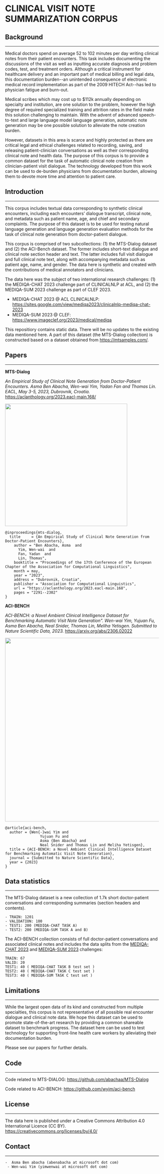 # CLINICAL VISIT NOTE SUMMARIZATION CORPUS

##  Background 
--------------------

Medical doctors spend on average 52 to 102 minutes per day writing clinical notes from their patient encounters. This task includes documenting the discussions of the visit as well as inputting accurate diagnosis and problem codes, test, and treatment orders. Although a critical instrument for healthcare delivery and an important part of medical billing and legal data, this documentation burden--an unintended consequence of electronic medical record implementation as part of the 2009 HITECH Act--has led to physician fatigue and burn-out.

Medical scribes which may cost up to $112k annually depending on specialty and institution, are one solution to the problem, however the high degree of required specialized training and attrition rates in the field make this solution challenging to maintain. With the advent of advanced speech-to-text and large language model language generation, automatic note generation may be one possible solution to alleviate the note creation burden. 

However, datasets in this area is scarce and highly protected as there are critical legal and ethical challenges related to recording, saving, and releasing patient-clinician conversations as well as their corresponding clinical note and health data. The purpose of this corpus is to provide a common dataset for the task of automatic clinical note creation from clinician-patient visit dialogue.  The technology developed from this work can be used to de-burden physicians from documentation burden, allowing them to devote more time and attention to patient care. 


##  Introduction 
--------------------
This corpus includes textual data corresponding to synthetic clinical encounters, including each encounters’ dialogue transcript, clinical note, and metadata such as patient name, age, and chief and secondary complaints. The purpose of this dataset is to be used for testing natural language generation and language generation evaluation methods for the task of clinical note generation from doctor-patient dialogue.


This corpus is comprised of two subcollections: (1) the MTS-Dialog dataset and (2) the ACI-Bench dataset. The former includes short-text dialogue and clinical note section header and text. The latter includes full visit dialogue and full clinical note text, along with accompanying metadata such as patient age, name, and gender. The data here is synthetic and created with the contributions of medical annotators and clinicians. 


The data here was the subject of two international research challenges: (1) the MEDIQA-CHAT 2023 challenge part of CLINICALNLP at ACL, and (2) the MEDIQA-SUM 2023 challenge as part of CLEF 2023. 
- MEDIQA-CHAT 2023 @ ACL CLINICALNLP: https://sites.google.com/view/mediqa2023/clinicalnlp-mediqa-chat-2023 
- MEDIQA-SUM 2023 @ CLEF: https://www.imageclef.org/2023/medical/mediqa 


This repositiory contains static data. There will be no updates to the existing data mentioned here.
A part of this dataset (the MTS-Dialog collection) is constructed based on a dataset obtained from https://mtsamples.com/.


##  Papers 
--------------------

**MTS-Dialog**

*An Empirical Study of Clinical Note Generation from Doctor-Patient Encounters. Asma Ben Abacha, Wen-wai Yim, Yadan Fan and Thomas Lin. EACL, May 3-5, 2023, Dubrovnik, Croatia.*
https://aclanthology.org/2023.eacl-main.168/

<img src="MTS-Dialog-Exp.png"  width="400">

```
@inproceedings{mts-dialog,
  title     = {An Empirical Study of Clinical Note Generation from Doctor-Patient Encounters},
    author = "Ben Abacha, Asma  and
      Yim, Wen-wai  and
      Fan, Yadan  and
      Lin, Thomas",
    booktitle = "Proceedings of the 17th Conference of the European Chapter of the Association for Computational Linguistics",
    month = may,
    year = "2023",
    address = "Dubrovnik, Croatia",
    publisher = "Association for Computational Linguistics",
    url = "https://aclanthology.org/2023.eacl-main.168",
    pages = "2291--2302"
}
```


**ACI-BENCH**

*ACI-BENCH: a Novel Ambient Clinical Intelligence Dataset for Benchmarking Automatic Visit Note Generation". Wen-wai Yim, Yujuan Fu, Asma Ben Abacha, Neal Snider, Thomas Lin, Meliha Yetisgen. Submitted to Nature Scientific Data, 2023.*
https://arxiv.org/abs/2306.02022

<img src="ACI-Bench-Exp.png"  width="600">

```
@article{aci-bench,
  author = {Wen{-}wai Yim and
                Yujuan Fu and
                Asma {Ben Abacha} and
                Neal Snider and Thomas Lin and Meliha Yetisgen},
  title = {ACI-BENCH: a Novel Ambient Clinical Intelligence Dataset for Benchmarking Automatic Visit Note Generation},
  journal = {Submitted to Nature Scientific Data},
  year = {2023}
}
```



## Data statistics
--------------------

The MTS-Dialog dataset is a new collection of 1.7k short doctor-patient conversations and corresponding summaries (section headers and contents). 

```
- TRAIN: 1201
- VALIDATION: 100
- TEST1: 200 (MEDIQA-CHAT TASK A)
- TEST2: 200 (MEDIQA-SUM TASK A and B)
```

The ACI-BENCH collection consists of full doctor-patient conversations and associated clinical notes and includes the data splits from the [MEDIQA-CHAT 2023](https://sites.google.com/view/mediqa2023/clinicalnlp-mediqa-chat-2023) and [MEDIQA-SUM 2023](https://www.imageclef.org/2023/medical/mediqa) challenges: 
```
TRAIN: 67
VALID: 20
TEST1: 40 ( MEDIQA-CHAT TASK B test set )
TEST2: 40 ( MEDIQA-CHAT TASK C test set )
TEST3: 40 ( MEDIQA-SUM TASK C test set )
```


## Limitations
--------------------
While the largest open data of its kind and constructed from multiple specialties, this corpus is not representative of all possible real encounter dialogue and clinical note data. We hope this dataset can be used to promote state-of-the-art research by providing a common shareable dataset to benchmark progress. The dataset here can be used to test technology for supporting front-line health care workers by alleviating their documentation burden. 

Please see our papers for further details.


## Code
--------------------

Code related to MTS-DIALOG: https://github.com/abachaa/MTS-Dialog

Code related to ACI-BENCH: https://github.com/wyim/aci-bench


## License
--------------------

The data here is published under a Creative Commons Attribution 4.0 International Licence (CC BY).
https://creativecommons.org/licenses/by/4.0/


## Contact
--------------------

    -  Asma Ben abacha (abenabacha at microsoft dot com)
     - Wen-wai Yim (yimwenwai at microsoft dot com)

